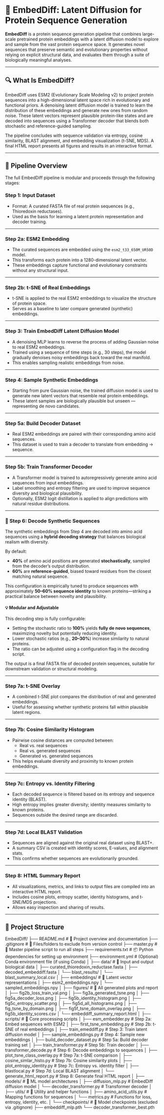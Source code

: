 # 🧬 EmbedDiff: Latent Diffusion for Protein Sequence Generation

**EmbedDiff** is a protein sequence generation pipeline that combines large-scale pretrained protein embeddings with a latent diffusion model to explore and sample from the vast protein sequence space. It generates novel sequences that preserve semantic and evolutionary properties without relying on explicit structural data, and evaluates them through a suite of biologically meaningful analyses.

---

## 🔍 What Is EmbedDiff?

EmbedDiff uses ESM2 (Evolutionary Scale Modeling v2) to project protein sequences into a high-dimensional latent space rich in evolutionary and functional priors. A denoising latent diffusion model is trained to learn the distribution of these embeddings and generate new ones from random noise. These latent vectors represent plausible protein-like states and are decoded into sequences using a Transformer decoder that blends both stochastic and reference-guided sampling.

The pipeline concludes with sequence validation via entropy, cosine similarity, BLAST alignment, and embedding visualization (t-SNE, MDS). A final HTML report presents all figures and results in an interactive format.

---

## 📌 Pipeline Overview

The full EmbedDiff pipeline is modular and proceeds through the following stages:

### **Step 1: Input Dataset**
- Format: A curated FASTA file of real protein sequences (e.g., Thioredoxin reductases).
- Used as the basis for learning a latent protein representation and decoder training.

---

### **Step 2a: ESM2 Embedding**
- The curated sequences are embedded using the `esm2_t33_650M_UR50D` model.
- This transforms each protein into a 1280-dimensional latent vector.
- These embeddings capture functional and evolutionary constraints without any structural input.

---

### **Step 2b: t-SNE of Real Embeddings**
- t-SNE is applied to the real ESM2 embeddings to visualize the structure of protein space.
- Serves as a baseline to later compare generated (synthetic) embeddings.

---

### **Step 3: Train EmbedDiff Latent Diffusion Model**
- A denoising MLP learns to reverse the process of adding Gaussian noise to real ESM2 embeddings.
- Trained using a sequence of time steps (e.g., 30 steps), the model gradually denoises noisy embeddings back toward the real manifold.
- This enables sampling realistic embeddings from noise.

---

### **Step 4: Sample Synthetic Embeddings**
- Starting from pure Gaussian noise, the trained diffusion model is used to generate new latent vectors that resemble real protein embeddings.
- These latent samples are biologically plausible but unseen — representing de novo candidates.

---

### **Step 5a: Build Decoder Dataset**
- Real ESM2 embeddings are paired with their corresponding amino acid sequences.
- This dataset is used to train a decoder to translate from embedding → sequence.

---

### **Step 5b: Train Transformer Decoder**
- A Transformer model is trained to autoregressively generate amino acid sequences from input embeddings.
- Label smoothing and entropy filtering are used to improve sequence diversity and biological plausibility.
- Optionally, ESM2 logit distillation is applied to align predictions with natural residue distributions.

---

### 🔄 Step 6: Decode Synthetic Sequences

The synthetic embeddings from Step 4 are decoded into amino acid sequences using a **hybrid decoding strategy** that balances biological realism with diversity.

By default:
- **40%** of amino acid positions are generated **stochastically**, sampled from the decoder’s output distribution.
- **60%** are **reference-guided**, biased toward residues from the closest matching natural sequence.

This configuration is empirically tuned to produce sequences with approximately **50–60% sequence identity** to known proteins—striking a practical balance between novelty and plausibility.

#### 💡 Modular and Adjustable
This decoding step is fully configurable:
- Setting the stochastic ratio to **100%** yields **fully de novo sequences**, maximizing novelty but potentially reducing identity.
- Lower stochastic ratios (e.g., **20–30%**) increase similarity to natural proteins.
- The ratio can be adjusted using a configuration flag in the decoding script.

The output is a final FASTA file of decoded protein sequences, suitable for downstream validation or structural modeling.


---

### **Step 7a: t-SNE Overlay**
- A combined t-SNE plot compares the distribution of real and generated embeddings.
- Useful for assessing whether synthetic proteins fall within plausible latent regions.

---

### **Step 7b: Cosine Similarity Histogram**
- Pairwise cosine distances are computed between:
  - Real vs. real sequences
  - Real vs. generated sequences
  - Generated vs. generated sequences
- This helps evaluate diversity and proximity to known protein embeddings.

---

### **Step 7c: Entropy vs. Identity Filtering**
- Each decoded sequence is filtered based on its entropy and sequence identity (BLAST).
- High entropy implies greater diversity; identity measures similarity to known proteins.
- Sequences outside the desired range are discarded.

---

### **Step 7d: Local BLAST Validation**
- Sequences are aligned against the original real dataset using BLAST+.
- A summary CSV is created with identity scores, E-values, and alignment stats.
- This confirms whether sequences are evolutionarily grounded.

---

### **Step 8: HTML Summary Report**
- All visualizations, metrics, and links to output files are compiled into an interactive HTML report.
- Includes cosine plots, entropy scatter, identity histograms, and t-SNE/MDS projections.
- Allows easy inspection and sharing of results.

---

## 📂 Project Structure
EmbedDiff/
├── README.md                       # 📘 Project overview and documentation
├── .gitignore                     # 🛑 Files/folders to exclude from version control
├── master.py                      # 🧠 Master pipeline script to run all steps
├── requirements.txt               # 📦 Python dependencies for setting up environment
├── environment.yml                # (Optional) Conda environment file (if using Conda)
│
├── data/                          # 📁 Input and output biological data
│   ├── curated_thioredoxin_reductase.fasta
│   ├── decoded_embeddiff.fasta
│   └── blast_results/
│       └── blast_summary_local.csv
│
├── embeddings/                    # 📁 Latent vector representations
│   ├── esm2_embeddings.npy
│   └── sampled_embeddings.npy
│
├── figures/                       # 📁 All generated plots and report
│   ├── fig2b_loss_train_val.png
│   ├── fig3a_generated_tsne.png
│   ├── fig5a_decoder_loss.png
│   ├── fig5b_identity_histogram.png
│   ├── fig5c_entropy_scatter.png
│   ├── fig5d_all_histograms.png
│   ├── fig_tsne_by_domain.png
│   ├── fig5f_tsne_domain_overlay.png
│   ├── fig5b_identity_scores.csv
│   └── embeddiff_summary_report.html
│
├── scripts/                       # 📁 Core processing scripts
│   ├── esm_embedder.py                    # Step 2a: Embed sequences with ESM2
│   ├── first_tsne_embedding.py           # Step 2b: t-SNE of real embeddings
│   ├── train_emeddiff.py                 # Step 3: Train latent diffusion model
│   ├── sample_embeddings.py              # Step 4: Sample new embeddings
│   ├── build_decoder_dataset.py          # Step 5a: Build decoder training set
│   ├── train_transformer.py              # Step 5b: Train decoder
│   ├── transformer_decode.py             # Step 6: Decode embeddings to sequences
│   ├── plot_tsne_class_overlay.py        # Step 7a: t-SNE comparison
│   ├── cosine_simlar_histo.py            # Step 7b: Cosine similarity plots
│   ├── plot_entropy_identity.py          # Step 7c: Entropy vs. identity filter
│   ├── blastlocal.py                     # Step 7d: Local BLAST alignment
│   └── generate_html_report.py           # Step 8: Generate final HTML report
│
├── models/                       # 📁 ML model architectures
│   ├── diffusion_mlp.py                  # EmbedDiff diffusion model
│   └── decoder_transformer.py           # Transformer decoder
│
├── utils/                        # 📁 Utility and helper functions
│   ├── amino_acid_utils.py               # Mapping functions for sequences
│   └── metrics.py                        # Functions for loss, entropy, identity, etc.
│
└── checkpoints/                 # 📁 Model checkpoints (excluded via .gitignore)
    ├── embeddiff_mlp.pth
    └── decoder_transformer_best.pth
